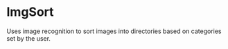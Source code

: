 ImgSort
==============

Uses image recognition to sort images into directories based on categories set by the user.
